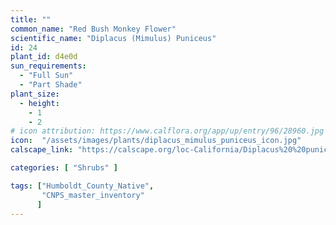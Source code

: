 ```yaml
---
title: ""
common_name: "Red Bush Monkey Flower"
scientific_name: "Diplacus (Mimulus) Puniceus"
id: 24
plant_id: d4e0d
sun_requirements:
  - "Full Sun"
  - "Part Shade"
plant_size:
  - height: 
    - 1
    - 2
# icon attribution: https://www.calflora.org/app/up/entry/96/28960.jpg 
icon:  "/assets/images/plants/diplacus_mimulus_puniceus_icon.jpg"
calscape_link: "https://calscape.org/loc-California/Diplacus%20%20puniceus(%20)"

categories: [ "Shrubs" ]

tags: ["Humboldt_County_Native",
       "CNPS_master_inventory"
      ]
---
```



